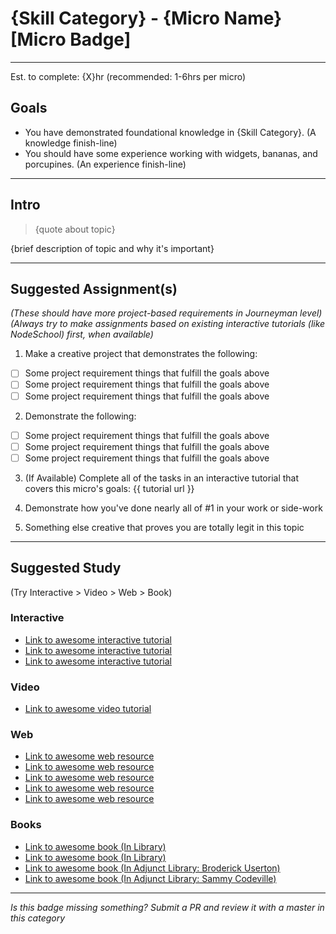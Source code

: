 # {Skill Category} - {Micro Name} [Micro Badge]


-----


Est. to complete: {X}hr (recommended: 1-6hrs per micro)

## Goals
- You have demonstrated foundational knowledge in {Skill Category}. (A knowledge finish-line)
- You should have some experience working with widgets, bananas, and porcupines. (An experience finish-line)


-----


## Intro

>{quote about topic}

{brief description of topic and why it's important}


-----


## Suggested Assignment(s)
*(These should have more project-based requirements in Journeyman level)*
*(Always try to make assignments based on existing interactive tutorials (like NodeSchool) first, when available)*

1) Make a creative project that demonstrates the following: 
  - [ ] Some project requirement things that fulfill the goals above
  - [ ] Some project requirement things that fulfill the goals above
  - [ ] Some project requirement things that fulfill the goals above

2) Demonstrate the following:
  - [ ] Some project requirement things that fulfill the goals above
  - [ ] Some project requirement things that fulfill the goals above
  - [ ] Some project requirement things that fulfill the goals above

3) (If Available) Complete all of the tasks in an interactive tutorial that covers this micro's goals: {{ tutorial url }} 

4) Demonstrate how you've done nearly all of #1 in your work or side-work

5) Something else creative that proves you are totally legit in this topic


-----


## Suggested Study
(Try Interactive > Video > Web > Book)

### Interactive
- [Link to awesome interactive tutorial](http://link-goes-here.com)
- [Link to awesome interactive tutorial](http://link-goes-here.com)
- [Link to awesome interactive tutorial](http://link-goes-here.com)

### Video
- [Link to awesome video tutorial](http://link-goes-here.com)

### Web
- [Link to awesome web resource](http://link-goes-here.com)
- [Link to awesome web resource](http://link-goes-here.com)
- [Link to awesome web resource](http://link-goes-here.com)
- [Link to awesome web resource](http://link-goes-here.com)
- [Link to awesome web resource](http://link-goes-here.com)

### Books
- [Link to awesome book (In Library)](http://link-goes-here.com)
- [Link to awesome book (In Library)](http://link-goes-here.com)
- [Link to awesome book (In Adjunct Library: Broderick Userton)](http://link-goes-here.com)
- [Link to awesome book (In Adjunct Library: Sammy Codeville)](http://link-goes-here.com)


-----

  *Is this badge missing something? Submit a PR and review it with a master in this category*
